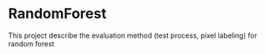 # RandomForest

This project describe the evaluation method (test process, pixel labeling) for random forest
